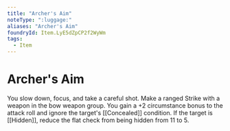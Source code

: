 ```yaml
---
title: "Archer's Aim"
noteType: ":luggage:"
aliases: "Archer's Aim"
foundryId: Item.LyE5dZpCP2f2WyWm
tags:
  - Item
---
```


# Archer's Aim

You slow down, focus, and take a careful shot. Make a ranged Strike with a weapon in the bow weapon group. You gain a +2 circumstance bonus to the attack roll and ignore the target's [[Concealed]] condition. If the target is [[Hidden]], reduce the flat check from being hidden from 11 to 5.
